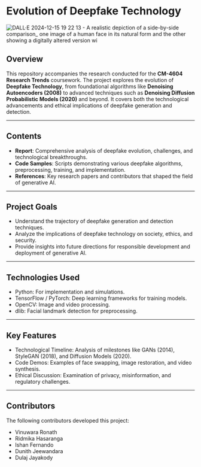 # Evolution of Deepfake Technology
![DALL·E 2024-12-15 19 22 13 - A realistic depiction of a side-by-side comparison_ one image of a human face in its natural form and the other showing a digitally altered version wi](https://github.com/user-attachments/assets/80b772c2-9335-482a-b6e9-c32d26bdccf0)

## Overview
This repository accompanies the research conducted for the **CM-4604 Research Trends** coursework. The project explores the evolution of **Deepfake Technology**, from foundational algorithms like **Denoising Autoencoders (2008)** to advanced techniques such as **Denoising Diffusion Probabilistic Models (2020)** and beyond. It covers both the technological advancements and ethical implications of deepfake generation and detection.

---

## Contents
- **Report**: Comprehensive analysis of deepfake evolution, challenges, and technological breakthroughs.
- **Code Samples**: Scripts demonstrating various deepfake algorithms, preprocessing, training, and implementation.
- **References**: Key research papers and contributors that shaped the field of generative AI.

---

## Project Goals
- Understand the trajectory of deepfake generation and detection techniques.
- Analyze the implications of deepfake technology on society, ethics, and security.
- Provide insights into future directions for responsible development and deployment of generative AI.

---

## Technologies Used
- Python: For implementation and simulations.
- TensorFlow / PyTorch: Deep learning frameworks for training models.
- OpenCV: Image and video processing.
- dlib: Facial landmark detection for preprocessing.
 
---

## Key Features
- Technological Timeline: Analysis of milestones like GANs (2014), StyleGAN (2018), and Diffusion Models (2020).
- Code Demos: Examples of face swapping, image restoration, and video synthesis.
- Ethical Discussion: Examination of privacy, misinformation, and regulatory challenges.
 
---

## Contributors
The following contributors developed this project:

- Vinuwara Ronath
- Ridmika Hasaranga
- Ishan Fernando
- Dunith Jeewandara
- Dulaj Jayakody


